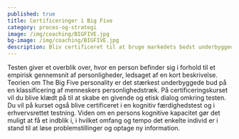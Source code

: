 ```yaml
---
published: true
title: Certificeringer i Big Five
category: proces-og-strategi
image: /img/coaching/BIGFIVE.jpg
bg-image: /img/coaching/BIGFIVE.jpg
description: Bliv certificeret til at bruge markedets bedst underbyggede personlighedstest og lær at anvende den ved gruppesammensætning, rekruttering og processer.
---
```


Testen giver et overblik over, hvor en person befinder sig i forhold til et empirisk gennemsnit af personligheder, ledsaget af en kort beskrivelse. Teorien om The Big Five personality er det stærkest underbyggede bud på en klassificering af menneskers personlighedstræk. På certificeringskurset vil du blive klædt på til at skabe en givende og etisk dialog omkring testen. Du vil på kurset også blive certificeret i en kognitiv færdighedstest og i erhvervsrettet testning. Viden om en persons kognitive kapacitet gør det muligt at få et indblik i, i hvilket omfang og tempo det enkelte individ er i stand til at løse problemstillinger og optage ny information.
